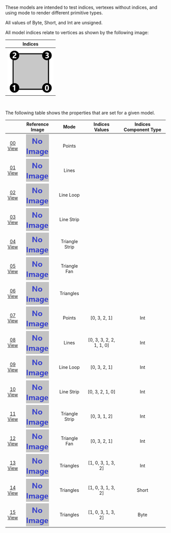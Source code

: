 These models are intended to test indices, vertexes without indices, and using mode to render different primitive types.  

All values of Byte, Short, and Int are unsigned.  

All model indices relate to vertices as shown by the following image:  

Indices | 
:---: | 
<img src="Figures/Indices.png" height="144" width="144" align="middle"> |

<br>

The following table shows the properties that are set for a given model.  


|   | Reference Image | Mode | Indices Values | Indices Component Type
:---: | :---: | :---: | :---: | :---:
[00](Mesh_Indices_00.gltf)<br>[View](https://sandbox.babylonjs.com/) | <img src="ReferenceImages/Mesh_Indices_00.png" align="middle"> | Points |   |  
[01](Mesh_Indices_01.gltf)<br>[View](https://sandbox.babylonjs.com/) | <img src="ReferenceImages/Mesh_Indices_01.png" align="middle"> | Lines |   |  
[02](Mesh_Indices_02.gltf)<br>[View](https://sandbox.babylonjs.com/) | <img src="ReferenceImages/Mesh_Indices_02.png" align="middle"> | Line Loop |   |  
[03](Mesh_Indices_03.gltf)<br>[View](https://sandbox.babylonjs.com/) | <img src="ReferenceImages/Mesh_Indices_03.png" align="middle"> | Line Strip |   |  
[04](Mesh_Indices_04.gltf)<br>[View](https://sandbox.babylonjs.com/) | <img src="ReferenceImages/Mesh_Indices_04.png" align="middle"> | Triangle Strip |   |  
[05](Mesh_Indices_05.gltf)<br>[View](https://sandbox.babylonjs.com/) | <img src="ReferenceImages/Mesh_Indices_05.png" align="middle"> | Triangle Fan |   |  
[06](Mesh_Indices_06.gltf)<br>[View](https://sandbox.babylonjs.com/) | <img src="ReferenceImages/Mesh_Indices_06.png" align="middle"> | Triangles |   |  
[07](Mesh_Indices_07.gltf)<br>[View](https://sandbox.babylonjs.com/) | <img src="ReferenceImages/Mesh_Indices_07.png" align="middle"> | Points | [0, 3, 2, 1] | Int
[08](Mesh_Indices_08.gltf)<br>[View](https://sandbox.babylonjs.com/) | <img src="ReferenceImages/Mesh_Indices_08.png" align="middle"> | Lines | [0, 3, 3, 2, 2, 1, 1, 0] | Int
[09](Mesh_Indices_09.gltf)<br>[View](https://sandbox.babylonjs.com/) | <img src="ReferenceImages/Mesh_Indices_09.png" align="middle"> | Line Loop | [0, 3, 2, 1] | Int
[10](Mesh_Indices_10.gltf)<br>[View](https://sandbox.babylonjs.com/) | <img src="ReferenceImages/Mesh_Indices_10.png" align="middle"> | Line Strip | [0, 3, 2, 1, 0] | Int
[11](Mesh_Indices_11.gltf)<br>[View](https://sandbox.babylonjs.com/) | <img src="ReferenceImages/Mesh_Indices_11.png" align="middle"> | Triangle Strip | [0, 3, 1, 2] | Int
[12](Mesh_Indices_12.gltf)<br>[View](https://sandbox.babylonjs.com/) | <img src="ReferenceImages/Mesh_Indices_12.png" align="middle"> | Triangle Fan | [0, 3, 2, 1] | Int
[13](Mesh_Indices_13.gltf)<br>[View](https://sandbox.babylonjs.com/) | <img src="ReferenceImages/Mesh_Indices_13.png" align="middle"> | Triangles | [1, 0, 3, 1, 3, 2] | Int
[14](Mesh_Indices_14.gltf)<br>[View](https://sandbox.babylonjs.com/) | <img src="ReferenceImages/Mesh_Indices_14.png" align="middle"> | Triangles | [1, 0, 3, 1, 3, 2] | Short
[15](Mesh_Indices_15.gltf)<br>[View](https://sandbox.babylonjs.com/) | <img src="ReferenceImages/Mesh_Indices_15.png" align="middle"> | Triangles | [1, 0, 3, 1, 3, 2] | Byte
 
